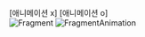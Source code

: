 [애니메이션 x]                               [애니메이션 o]    
![Fragment](https://user-images.githubusercontent.com/29132574/124438306-fccad300-ddb2-11eb-9edd-df13fe5d40ed.gif)
![FragmentAnimation](https://user-images.githubusercontent.com/29132574/124438312-ff2d2d00-ddb2-11eb-819b-e385998a21bd.gif)

